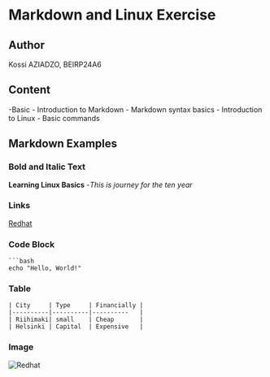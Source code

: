 # Markdown and Linux Exercise

## Author
Kossi AZIADZO, BEIRP24A6

## Content 
-Basic
    - Introduction to Markdown
    - Markdown syntax basics
    - Introduction to Linux
    - Basic commands

## Markdown Examples

### Bold and Italic Text

   **Learning Linux Basics** 
     -*This is journey for the ten year*

### Links
[Redhat](https://www.redhat.com/en)

### Code Block

    ```bash
    echo "Hello, World!" 
    

### Table 
    | City     | Type     | Financially |
    |----------|----------|----------   |
    | Riihimaki| small    | Cheap       |
    | Helsinki | Capital  | Expensive   | 

### Image 
![Redhat](https://th.bing.com/th/id/OIP.dJJLgCg7z6HRmQZ8lE3WEAHaE5?rs=1&pid=ImgDetMain)


